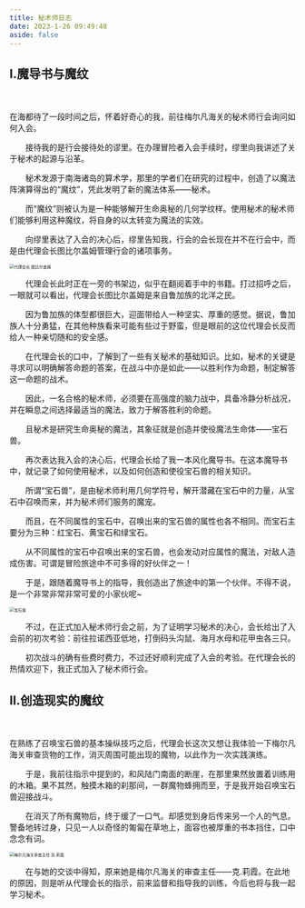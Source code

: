 ```yaml
---
title: 秘术师日志
date: 2023-1-26 09:49:48
aside: false
---
```




## Ⅰ.魔导书与魔纹

　　

​        在海都待了一段时间之后，怀着好奇心的我，前往梅尔凡海关的秘术师行会询问如何入会。

　　接待我的是行会接待处的谬里。在办理冒险者入会手续时，缪里向我讲述了关于秘术的起源与沿革。

　　秘术发源于南海诸岛的算术学，那里的学者们在研究的过程中，创造了以魔法阵演算得出的“魔纹”，凭此发明了新的魔法体系——秘术。

　　而“魔纹”则被认为是一种能够解开生命奥秘的几何学纹样。使用秘术的秘术师们能够利用这种魔纹，将自身的以太转变为魔法的实效。

　　向缪里表达了入会的决心后，缪里告知我，行会的会长现在并不在行会中，而是由代理会长图比尔盖姆管理行会的诸项事务。

<img src="https://m1.im5i.com/2023/01/30/UGIhMx.png" alt="代理会长 图比尔盖姆" style="zoom:50%;" />

　　代理会长此时正在一旁的书架边，似乎在翻阅着手中的书籍。打过招呼之后，一眼就可以看出，代理会长图比尔盖姆是来自鲁加族的北洋之民。

　　因为鲁加族的体型都很巨大，迎面带给人一种坚实、厚重的感觉。据说，鲁加族人十分勇猛，在其他种族看来可能有些过于野蛮，但是眼前的这位代理会长反而给人一种亲切随和的安全感。

　　在代理会长的口中，了解到了一些有关秘术的基础知识。比如，秘术的关键是寻求可以明确解答命题的答案，在战斗中亦是如此——以胜利作为命题，制定解答这一命题的战术。

　　因此，一名合格的秘术师，必须要在高强度的脑力战中，具备冷静分析战况，并在瞬息之间选择最适当的魔法，致力于解答胜利的命题。

　　且秘术是研究生命奥秘的魔法，其象征就是创造并使役魔法生命体——宝石兽。

　　再次表达我入会的决心后，代理会长给了我一本风化魔导书。在这本魔导书中，就记录了如何使用秘术，以及如何创造和使役宝石兽的相关知识。

　　所谓“宝石兽”，是由秘术师利用几何学符号，解开潜藏在宝石中的力量，从宝石中召唤而来，并为秘术师们服务的魔宠。

　　而且，在不同属性的宝石中，召唤出来的宝石兽的属性也各不相同。而宝石主要分为三种：红宝石、黄宝石和绿宝石。

　　从不同属性的宝石中召唤出来的宝石兽，也会发动对应属性的魔法，对敌人造成伤害。可谓是冒险旅途中不可多得的好伙伴之一！

　　于是，跟随着魔导书上的指导，我创造出了旅途中的第一个伙伴。不得不说，是一个非常非常非常可爱的小家伙呢~

<img src="https://m1.im5i.com/2023/01/30/UGIC1q.png" alt="宝石兽" style="zoom:50%;" />

　　不过，在正式加入秘术师行会之前，为了证明学习秘术的决心，会长给出了入会前的初次考验：前往拉诺西亚低地，打倒码头沟鼠、海月水母和花甲虫各三只。

　　初次战斗的确有些费时费力，不过还好顺利完成了入会的考验。在代理会长的热情欢迎下，我正式加入了秘术师行会。



## Ⅱ.创造现实的魔纹

　　

​        在熟练了召唤宝石兽的基本操纵技巧之后，代理会长这次又想让我体验一下梅尔凡海关审查货物的工作，消灭周围可能出现的魔物，以此作为一次实践演练。

　　于是，我前往指示中提到的，和风陆门南面的断崖，在那里果然放置着训练用的木箱。果不其然，触摸木箱的刹那间，一群魔物蜂拥而至，于是我开始召唤宝石兽迎接战斗。

　　在消灭了所有魔物后，终于缓了一口气。却感觉到身后传来另一个人的气息。警备地转过身，只见一人以奇怪的匍匐在草地上，面容也被厚重的书本挡住，口中念念有词。

<img src="https://m1.im5i.com/2023/01/30/UGIk7Q.png" alt="梅尔凡海关审查主任 克.莉霞" style="zoom:50%;" />

　　在与她的交谈中得知，原来她是梅尔凡海关的审查主任——克.莉霞。在此地的原因，则是听从代理会长的指示，前来监督和指导我的训练，今后也将与我一起学习秘术。

　　

　　


　　

　　

　　


　　

　　

　　　


　　

　　

　　


　　

　　

　　
